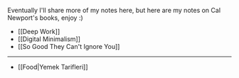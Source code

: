Eventually I'll share more of my notes here, but here are my notes on Cal Newport's books, enjoy :)

- [[Deep Work]]
- [[Digital Minimalism]]
- [[So Good They Can't Ignore You]]

---

- [[Food|Yemek Tarifleri]]
  